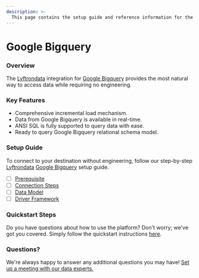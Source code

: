 ```yaml
---
description: >-
  This page contains the setup guide and reference information for the Google Bigquery source connector.
---
```


# Google Bigquery

### Overview

The [Lyftrondata](https://www.lyftrondata.com/) integration for [Google Bigquery](None) provides the most natural way to access data while requiring no engineering.

### Key Features

* Comprehensive incremental load mechanism.
* Data from Google Bigquery is available in real-time.&#x20;
* ANSI SQL is fully supported to query data with ease.
* Ready to query Google Bigquery relational schema model.

### Setup Guide

To connect to your destination without engineering, follow our step-by-step [Lyftrondata](https://www.lyftrondata.com/)  [Google Bigquery](None) setup guide.

* [ ] [Prerequisite](prerequisite.md)
* [ ] [Connection Steps](connection-steps.md)
* [ ] [Data Model](data-model/erd.md)
* [ ] [Driver Framework](driver-framework/)

### Quickstart Steps

Do you have questions about how to use the platform? Don't worry; we've got you covered. Simply follow the quickstart instructions [here](../README.md).

### Questions? <a href="#questions" id="questions"></a>

We're always happy to answer any additional questions you may have! [Set up a meeting with our data experts.](https://www.lyftrondata.com/book-a-meeting/)

